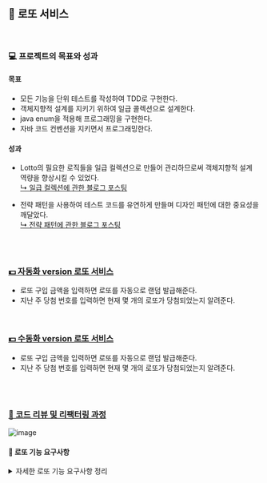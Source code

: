 <br>

## 🎡 로또 서비스
<br>

### 💻 프로젝트의 목표와 성과
#### 목표
- 모든 기능을 단위 테스트를 작성하여 TDD로 구현한다.
- 객체지향적 설계를 지키기 위하여 일급 콜렉션으로 설계한다.
- java enum을 적용해 프로그래밍을 구현한다.
- 자바 코드 컨벤션을 지키면서 프로그래밍한다.

#### 성과
- Lotto의 필요한 로직들을 일급 컬렉션으로 만들어 관리하므로써 객체지향적 설계 역량을 향상시킬 수 있었다. <br>
  [↳ 일급 컬렉션에 관한 블로그 포스팅](https://velog.io/@yyy96/FirstClassCollection)
  
- 전략 패턴을 사용하여 테스트 코드를 유연하게 만들며 디자인 패턴에 대한 중요성을 깨달았다. <br>
  [↳ 전략 패턴에 관한 블로그 포스팅](https://velog.io/@yyy96/FirstClassCollection)
<br>
<br>

### [💵 자동화 version 로또 서비스](https://github.com/yyy96/oop-lotto-service/tree/yeon)
- 로또 구입 금액을 입력하면 로또를 자동으로 랜덤 발급해준다.
- 지난 주 당첨 번호를 입력하면 현재 몇 개의 로또가 당첨되었는지 알려준다.
<br>

### [💵 수동화 version 로또 서비스](https://github.com/yyy96/oop-lotto-service/tree/lotto3)
- 로또 구입 금액을 입력하면 로또를 자동으로 랜덤 발급해준다.
- 지난 주 당첨 번호를 입력하면 현재 몇 개의 로또가 당첨되었는지 알려준다.
<br>
<br>

### [📝 코드 리뷰 및 리팩터링 과정](https://github.com/next-step/java-lotto/pulls?q=is%3Apr+is%3Aclosed+author%3Ayyy96)
![image](https://user-images.githubusercontent.com/65826145/196030991-45ef6f92-786a-44bb-9994-76d8c0e164df.png)


#### 📖 로또 기능 요구사항

<details>
<summary>자세한 로또 기능 요구사항 정리</summary>
<div markdown="1">       

<br>

1. 구입 금액을 입력받는다 `(input_view)`
2. **(추가기능)** 수동으로 구입할 로또 수를 입력받는다 `(input_view)`
3. 로또 1장당 가격은 1000원이다. `(lottoPrice)`
4. **(추가기능)** 구입 금액보다 구매할 로또 수가 많은 경우  *Exception* 발생 `(lottoPrice)`
5. **(추가기능)** 수동으로 구매할 로또 번호들을 입력받는다 `(input_view)`
6. **(추가기능)** 수동으로 구매한 로또 번호들이 1~45 사이의 범위를 벗어날 경우 *Exception* 발생  `(lotto)`
7. **(추가기능)** 구입금액에서 수동으로 구입한 로또를 제외한 금액의 액수만큼 자동의 로또가 추가적으로 발급된다. 
8. 자동 로또의 숫자 범위를 Collections.shuffle( ) 메소드를 통해 섞는다. `(lottoGenerator)`
9. 자동 로또 1장당 총 6개의 숫자를 발급받는다. `(lottoGenerator)`
10. 자동 로또의 숫자들은 Collection.sort( ) 메소드를 통해 정렬시킨다. `(lottoGenerator)`
11. **(추가기능)** 자동으로 구매한 로또들의 범위가 벗어날 경우 *Exception* 발생 `(lotto)`
12. 수동 및 자동으로 구매한 로또들을 보여준다 `(print_view)`
13. 지난 주 당첨 번호 숫자를 ',' 기준으로 6개를 String으로 입력받는다 `(input_view)`
14. 입력받은 당첨번호 String을 ','를 기준으로 split 하여 List에 담아둔다. `(input_view)`
15. 보너스 볼을 입력받는다.  `(input_view)` 
16. 만약 범위 안의 숫자를 입력하지 않으면 *Exception* 발생 `(lottoAnswer)`
17. 보너스 볼의 숫자 범위를 확인하고 아닐 경우 *Exception* 발생 `(lottoAnswer)`
18. 모든 로또를 돌며 1장의 로또에서 당첨 번호가 몇 개가 일치하는지를 확인한다 `(lotto)`
19. 5개를 일치하였을 경우, 보너스 볼이 일치 하였는지 확인한다 `(lottoAnswer)`
20. 로또의 당첨 번호 개수를 업데이트 해준다 `(lotto)`
21. 3~6개(+보너스 추가 일치) 일치한 로또들의 개수를 출력한다. `(print_view)`
22. 3~6개(+보너스 추가 일치) 일치한 로또들의 당첨 금액을 계산한다. `(lottoTickets)`
23. 당첨 금액 / 구입 금액 으로 총 수익률을 계산한다. `(lottoTickets)`
24. 총 수익률을 출력한다. `(print_view)`

<br>

</div>
</details>
